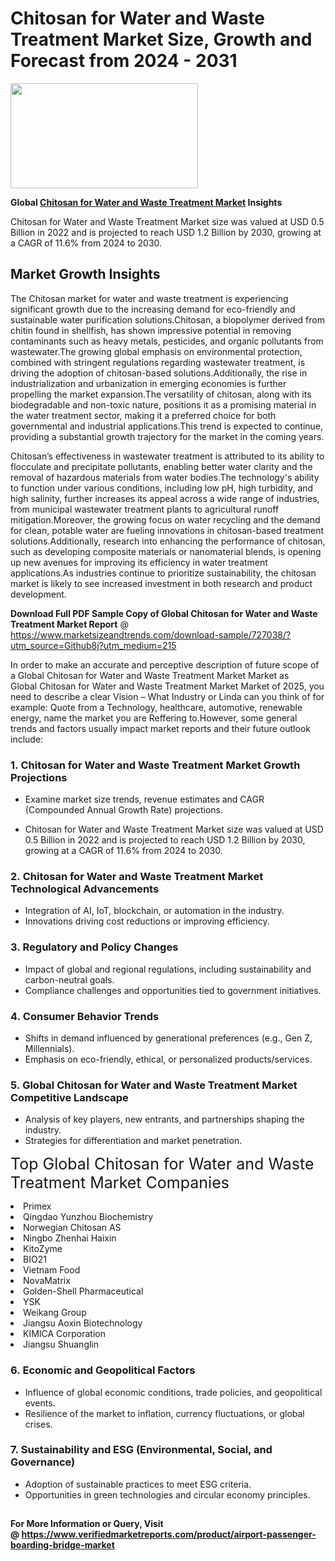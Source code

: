 <H1>Chitosan for Water and Waste Treatment Market Size, Growth and Forecast from 2024 - 2031</H1><img class="aligncenter size-medium wp-image-584254" src="https://thirdeyenews.in/wp-content/uploads/2024/09/Global-Market-Research-300x168.jpeg" alt="" width="300" height="168" /><p><strong>Global&nbsp;<a href="https://www.marketsizeandtrends.com/download-sample/727038/?utm_source=Github8j?utm_medium=215">Chitosan for Water and Waste Treatment Market</a> Insights</strong></p><p>Chitosan for Water and Waste Treatment Market size was valued at USD 0.5 Billion in 2022 and is projected to reach USD 1.2 Billion by 2030, growing at a CAGR of 11.6% from 2024 to 2030.</p><p><h2>Market Growth Insights</h2> <p>The Chitosan market for water and waste treatment is experiencing significant growth due to the increasing demand for eco-friendly and sustainable water purification solutions.Chitosan, a biopolymer derived from chitin found in shellfish, has shown impressive potential in removing contaminants such as heavy metals, pesticides, and organic pollutants from wastewater.The growing global emphasis on environmental protection, combined with stringent regulations regarding wastewater treatment, is driving the adoption of chitosan-based solutions.Additionally, the rise in industrialization and urbanization in emerging economies is further propelling the market expansion.The versatility of chitosan, along with its biodegradable and non-toxic nature, positions it as a promising material in the water treatment sector, making it a preferred choice for both governmental and industrial applications.This trend is expected to continue, providing a substantial growth trajectory for the market in the coming years.</p> <p>Chitosan’s effectiveness in wastewater treatment is attributed to its ability to flocculate and precipitate pollutants, enabling better water clarity and the removal of hazardous materials from water bodies.The technology's ability to function under various conditions, including low pH, high turbidity, and high salinity, further increases its appeal across a wide range of industries, from municipal wastewater treatment plants to agricultural runoff mitigation.Moreover, the growing focus on water recycling and the demand for clean, potable water are fueling innovations in chitosan-based treatment solutions.Additionally, research into enhancing the performance of chitosan, such as developing composite materials or nanomaterial blends, is opening up new avenues for improving its efficiency in water treatment applications.As industries continue to prioritize sustainability, the chitosan market is likely to see increased investment in both research and product development.<p><span class=""><strong>Download Full PDF Sample Copy of Global Chitosan for Water and Waste Treatment Market Report</strong> @ <a href="https://www.marketsizeandtrends.com/download-sample/727038/?utm_source=Github8j?utm_medium=215" target="_blank">https://www.marketsizeandtrends.com/download-sample/727038/?utm_source=Github8j?utm_medium=215</a></span></p><p>In order to make an accurate and perceptive description of future scope of a Global&nbsp;Chitosan for Water and Waste Treatment Market Market as Global&nbsp;Chitosan for Water and Waste Treatment Market Market of 2025, you need to describe a clear Vision &ndash; What Industry or Linda can you think of for example: Quote from a Technology, healthcare, automotive, renewable energy, name the market you are Reffering to.However, some general trends and factors usually impact market reports and their future outlook include:</p><h3>1.&nbsp;<strong>Chitosan for Water and Waste Treatment Market Growth Projections</strong></h3><ul><li>Examine market size trends, revenue estimates and CAGR (Compounded Annual Growth Rate) projections.</li><li><p>Chitosan for Water and Waste Treatment Market size was valued at USD 0.5 Billion in 2022 and is projected to reach USD 1.2 Billion by 2030, growing at a CAGR of 11.6% from 2024 to 2030.</p></li></ul><h3>2.&nbsp;<strong>Chitosan for Water and Waste Treatment Market Technological Advancements</strong></h3><ul><li>Integration of AI, IoT, blockchain, or automation in the industry.</li><li>Innovations driving cost reductions or improving efficiency.</li></ul><h3>3.&nbsp;<strong>Regulatory and Policy Changes</strong></h3><ul><li>Impact of global and regional regulations, including sustainability and carbon-neutral goals.</li><li>Compliance challenges and opportunities tied to government initiatives.</li></ul><h3>4.&nbsp;<strong>Consumer Behavior Trends</strong></h3><ul><li>Shifts in demand influenced by generational preferences (e.g., Gen Z, Millennials).</li><li>Emphasis on eco-friendly, ethical, or personalized products/services.</li></ul><h3>5.&nbsp;<strong>Global Chitosan for Water and Waste Treatment Market Competitive Landscape</strong></h3><ul><li>Analysis of key players, new entrants, and partnerships shaping the industry.</li><li>Strategies for differentiation and market penetration.</li></ul><p data-pm-slice="1 1 []"><span style="color: inherit; font-family: inherit; font-size: 25px;">Top Global Chitosan for Water and Waste Treatment Market Companies</span></p><div class="" data-test-id=""><p><li>Primex</li><li> Qingdao Yunzhou Biochemistry</li><li> Norwegian Chitosan AS</li><li> Ningbo Zhenhai Haixin</li><li> KitoZyme</li><li> BIO21</li><li> Vietnam Food</li><li> NovaMatrix</li><li> Golden-Shell Pharmaceutical</li><li> YSK</li><li> Weikang Group</li><li> Jiangsu Aoxin Biotechnology</li><li> KIMICA Corporation</li><li> Jiangsu Shuanglin</li></p></div><h3>6.&nbsp;<strong>Economic and Geopolitical Factors</strong></h3><ul><li>Influence of global economic conditions, trade policies, and geopolitical events.</li><li>Resilience of the market to inflation, currency fluctuations, or global crises.</li></ul><h3>7.&nbsp;<strong>Sustainability and ESG (Environmental, Social, and Governance)</strong></h3><ul><li>Adoption of sustainable practices to meet ESG criteria.</li><li>Opportunities in green technologies and circular economy principles.</li></ul><h2><strong style="font-size: 14px;">For More Information or Query, Visit @&nbsp;</strong><a style="background-color: #ffffff; font-size: 14px;" href="https://www.marketsizeandtrends.com/report/chitosan-for-water-and-waste-treatment-market/" target="_blank">https://www.verifiedmarketreports.com/product/airport-passenger-boarding-bridge-market</a></h2>